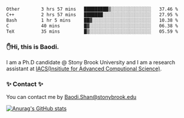 <!--START_SECTION:waka-->

```txt
Other        3 hrs 57 mins   █████████▒░░░░░░░░░░░░░░░   37.46 %
C++          2 hrs 57 mins   ███████░░░░░░░░░░░░░░░░░░   27.95 %
Bash         1 hr 5 mins     ██▓░░░░░░░░░░░░░░░░░░░░░░   10.38 %
C            40 mins         █▓░░░░░░░░░░░░░░░░░░░░░░░   06.38 %
TeX          35 mins         █▒░░░░░░░░░░░░░░░░░░░░░░░   05.59 %
```

<!--END_SECTION:waka-->

### ✋Hi, this is Baodi. 

I am a Ph.D candidate @ Stony Brook University and I am a research assistant at [IACS(Insitiute for Advanced Computional Science)](https://iacs.stonybrook.edu/).

### ✨ Contact ✨

You can contact me by [Baodi.Shan@stonybrook.edu](mailto:Baodi.Shan@stonybrook.edu)

[![Anurag's GitHub stats](https://github-readme-stats.vercel.app/api?username=lwshanbd&theme=jolly&show_icons=true&count_private=true&include_all_commits=true)](https://github.com/anuraghazra/github-readme-stats)



<!--
**lwshanbd/lwshanbd** is a ✨ _special_ ✨ repository because its `README.md` (this file) appears on your GitHub profile.

Here are some ideas to get you started:

- 🔭 I’m currently working on ...
- 🌱 I’m currently learning ...
- 👯 I’m looking to collaborate on ...
- 🤔 I’m looking for help with ...
- 💬 Ask me about ...
- 📫 How to reach me: ...
- 😄 Pronouns: ...
- ⚡ Fun fact: ...
-->
